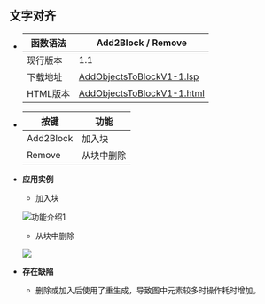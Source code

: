 ## 文字对齐

- | 函数语法 | Add2Block / Remove                                           |
  | -------- | ------------------------------------------------------------ |
  | 现行版本 | 1.1                                                          |
  | 下载地址 | [AddObjectsToBlockV1-1.lsp](http://lee-mac.com/lisp/AddObjectsToBlockV1-1.lsp) |
  | HTML版本 | [AddObjectsToBlockV1-1.html](http://lee-mac.com/lisp/html/AddObjectsToBlockV1-1.html) |

- | 按键      | 功能       |
  | --------- | ---------- |
  | Add2Block | 加入块     |
  | Remove    | 从块中删除 |

- **应用实例**

  - 加入块

  ![功能介绍1](http://lee-mac.com/lisp/gifs/Add2Block.gif)

  - 从块中删除

  ![](http://ww1.sinaimg.cn/large/6025c154gy1fyj4r037nrg213o0ov7hl.gif)

- **存在缺陷**

  - 删除或加入后使用了重生成，导致图中元素较多时操作耗时增加。

    ​    
